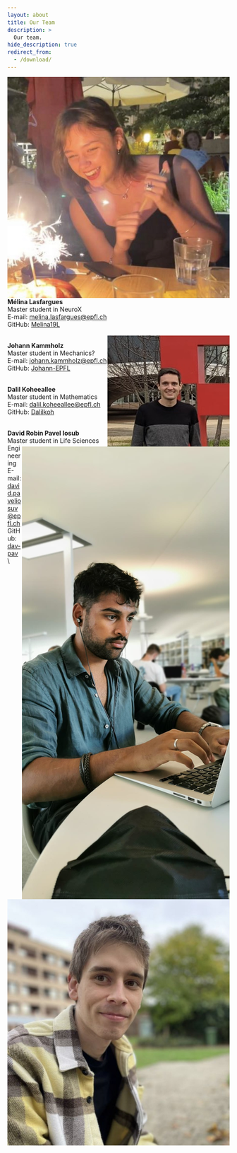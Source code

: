 ```yaml
---
layout: about
title: Our Team
description: >
  Our team.
hide_description: true
redirect_from:
  - /download/
---
```


<img style="float: right;" src="assets/img/melina.jpg">

**Mélina Lasfargues**
\
Master student in NeuroX
\
E-mail: melina.lasfargues@epfl.ch
\
GitHub: [Melina19L](https://github.com/Melina19L)
\
\
<img style="float: right;" src="assets/img/johann.jpg">

**Johann Kammholz**
\
Master student in Mechanics?
\
E-mail: johann.kammholz@epfl.ch
\
GitHub: [Johann-EPFL](https://github.com/Johann-EPFL)
\
\
<img style="float: right;" src="assets/img/dalil.jpg">

**Dalil Koheeallee**
\
Master student in Mathematics
\
E-mail: dalil.koheeallee@epfl.ch
\
GitHub: [Dalilkoh](https://github.com/Dalilkoh)
\
\
<img style="float: right;" src="assets/img/david.jpg">

**David Robin Pavel Iosub**
\
Master student in Life Sciences Engineering
\
E-mail: david.paveliosuv@epfl.ch
\
GitHub: [dav-pav](https://github.com/dav-pav)
\
\